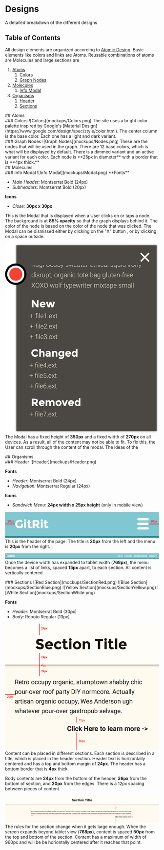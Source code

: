 # Designs
A detailed breakdown of the different designs

## Table of Contents
All design elements are organized according to [Atomic Design](http://bradfrost.com/blog/post/atomic-web-design/). Basic elements like colors and links are Atoms. Reusable combinations of atoms are Molecules and large sections are  

1. [Atoms](#atoms)
    1. [Colors](#colors)
    2. [Graph Nodes](#graphnodes)
2. [Molecules](#molecules) 
    1. [Info Modal](#infomodal)
3. [Organisms](#organisms)
    1. [Header](#header)
    2. [Sections](#sections)

<div id="atoms"></div>
## Atoms

<div id="colors"></div>
### Colors
![Colors](mockups/Colors.png)
The site uses a bright color palette inspired by Google's [Material Design](https://www.google.com/design/spec/style/color.html). The center column is the base color. Each one has a light and dark variant.

<div id="graphnodes"></div>
### Graph Nodes
![Graph Nodes](mockups/Nodes.png)
These are the nodes that will be used in the graph. There are 12 base colors, which is what will be displayed by default. There is a dimmed variant and an active variant for each color. Each node is **25px in diameter** with a border that is **4px thick.**

<div id="molecules"></div>
## Molecules

<div id="infomodal"></div>
### Info Modal
![Info Modal](mockups/Modal.png)
**Fonts**

 + _Main Header:_ Montserrat Bold (24px)
 + _Subheaders:_ Montserrat Bold (20px)

**Icons**
 
 + _Close:_ **30px x 30px**

This is the Modal that is displayed when a User clicks on or taps a node. The background is at **85% opacity** so that the graph displays behind it. The color of the node is based on the color of the node that was clicked. The Modal can be dismissed either by clicking on the "X" button , or by clicking on a space outside. 

![Info Modal](mockups/ModalScrolled.png)
The Modal has a fixed height of **350px** and a fixed width of **270px** on all devices. As a result, all of the content may not be able to fit. To fix this, the User can scroll through the content of the modal. The ideas of the 


<div id="organisms"</div>
## Organisms

<div id="header"></div>
### Header
![Header](mockups/Header.png)
 
**Fonts**

 + _Header:_ Montserrat Bold (24px)
 + _Navigation:_ Montserrat Regular (24px)


**Icons**

 + _Sandwich Menu:_ **24px width x 25px height** (only in mobile view)
 

![Mobile Header](mockups/HeaderMarked.png)
This is the header of the page. The title is **20px** from the left and the menu is **20px** from the right. 

![Large Header](mockups/HeaderLarge.png)
Once the device width has expanded to tablet width (**768px**), the menu becomes a list of links, spaced **15px** apart, to each section. All content is vertically centered.

<div id="sections"></div>
### Sections
![Red Section](mockups/SectionRed.png)
![Blue Section](mockups/SectionBlue.png)
![Yellow Section](mockups/SectionYellow.png)
![White Section](mockups/SectionWhite.png)
 
**Fonts**

 + _Header:_ Montserrat Bold (30px)
 + _Body:_ Roboto Regular (13px)


![Section Measurements](mockups/SectionWhiteMarked.png) 
Content can be placed in different sections. Each section is described in a title, which is placed in the header section. Header text is horizontally centered and has a top and bottom margin of **24px**. The header has a bottom border that is **4px** thick. 

Body contents are **24px** from the bottom of the header, **36px** from the bottom of section, and **20px** from the edges. There is a 12px spacing between pieces of content.

![Section Measurements](mockups/SectionLargeMarked.png) 
The rules for the section change when it gets large enough. When the screen expands beyond tablet view (**768px**), content is spaced **50px** from the top and bottom of the section. Content has a maximum of width of 960px and will be be horiontally centered after it reaches that point.
